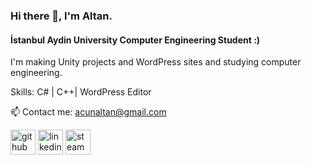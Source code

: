 ### Hi there 👋, I'm Altan.
#### İstanbul Aydin University Computer Engineering Student :)

I'm making Unity projects and WordPress sites and studying computer engineering.

Skills: C# | C++| WordPress Editor


 📫 Contact me: acunaltan@gmail.com 


[<img src='https://cdn.jsdelivr.net/npm/simple-icons@3.0.1/icons/github.svg' alt='github' height='40'>](https://github.com/altanacun)  [<img src='https://cdn.jsdelivr.net/npm/simple-icons@3.0.1/icons/linkedin.svg' alt='linkedin' height='40'>](https://www.linkedin.com/in/altan-acun-a298b7170/)  [<img src='https://cdn.jsdelivr.net/npm/simple-icons@3.0.1/icons/steam.svg' alt='steam' height='40'>](https://steamcommunity.com/id/arutann)  

